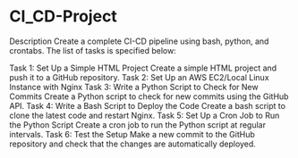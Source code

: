 # CI_CD-Project
Description
Create a complete CI-CD pipeline using bash, python, and crontabs. The list of tasks is specified below: 

Task 1: Set Up a Simple HTML Project 
Create a simple HTML project and push it to a GitHub repository. 
Task 2: Set Up an AWS EC2/Local Linux Instance with Nginx
Task 3: Write a Python Script to Check for New Commits
 Create a Python script to check for new commits using the GitHub API.
Task 4: Write a Bash Script to Deploy the Code
Create a bash script to clone the latest code and restart Nginx.
Task 5: Set Up a Cron Job to Run the Python Script
Create a cron job to run the Python script at regular intervals.
Task 6: Test the Setup 
Make a new commit to the GitHub repository and check that the changes are automatically deployed. 

